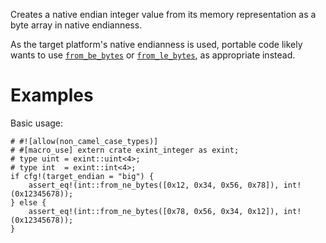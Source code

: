 Creates a native endian integer value from its memory representation as a byte
array in native endianness.

As the target platform's native endianness is used, portable code likely wants
to use [`from_be_bytes`] or [`from_le_bytes`], as appropriate instead.

[`from_be_bytes`]: Self::from_be_bytes
[`from_le_bytes`]: Self::from_le_bytes

# Examples

Basic usage:

```
# #![allow(non_camel_case_types)]
# #[macro_use] extern crate exint_integer as exint;
# type uint = exint::uint<4>;
# type int  = exint::int<4>;
if cfg!(target_endian = "big") {
    assert_eq!(int::from_ne_bytes([0x12, 0x34, 0x56, 0x78]), int!(0x12345678));
} else {
    assert_eq!(int::from_ne_bytes([0x78, 0x56, 0x34, 0x12]), int!(0x12345678));
}
```
